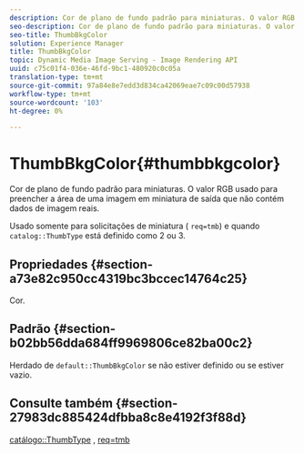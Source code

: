 ```yaml
---
description: Cor de plano de fundo padrão para miniaturas. O valor RGB usado para preencher a área de uma imagem em miniatura de saída que não contém dados de imagem reais.
seo-description: Cor de plano de fundo padrão para miniaturas. O valor RGB usado para preencher a área de uma imagem em miniatura de saída que não contém dados de imagem reais.
seo-title: ThumbBkgColor
solution: Experience Manager
title: ThumbBkgColor
topic: Dynamic Media Image Serving - Image Rendering API
uuid: c75c01f4-036e-46fd-9bc1-480920c0c05a
translation-type: tm+mt
source-git-commit: 97a84e8e7edd3d834ca42069eae7c09c00d57938
workflow-type: tm+mt
source-wordcount: '103'
ht-degree: 0%

---
```



# ThumbBkgColor{#thumbbkgcolor}

Cor de plano de fundo padrão para miniaturas. O valor RGB usado para preencher a área de uma imagem em miniatura de saída que não contém dados de imagem reais.

Usado somente para solicitações de miniatura ( `req=tmb`) e quando `catalog::ThumbType` está definido como 2 ou 3.

## Propriedades {#section-a73e82c950cc4319bc3bccec14764c25}

Cor.

## Padrão {#section-b02bb56dda684ff9969806ce82ba00c2}

Herdado de `default::ThumbBkgColor` se não estiver definido ou se estiver vazio.

## Consulte também {#section-27983dc885424dfbba8c8e4192f3f88d}

[catálogo::ThumbType](../../../../../is-api/image-catalog/image-serving-api-ref/c-image-catalog-reference/c-image-svg-data-reference/c-image-data-reference/r-thumbtype-cat.md#reference-41149ddffc8749cba2f8d9c8e2611e03) ,  [req=tmb](../../../../../is-api/http-ref/image-serving-api-ref/c-http-protocol-reference/c-command-reference/r-req/r-req.md#reference-907cdb4a97034db7ad94695f25552e76)
